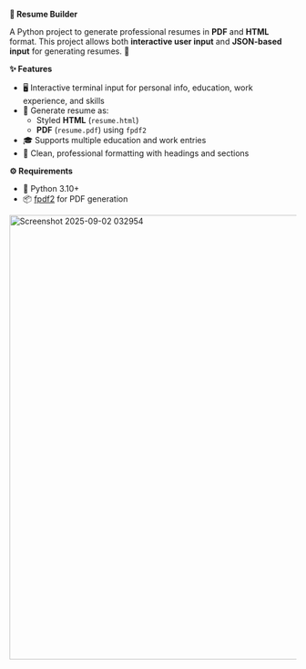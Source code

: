 **📝 Resume Builder**

A Python project to generate professional resumes in **PDF** and **HTML** format. This project allows both **interactive user input** and **JSON-based input** for generating resumes. 🚀

**✨ Features**
- 🖥️ Interactive terminal input for personal info, education, work experience, and skills  
- 📄 Generate resume as:
  - Styled **HTML** (`resume.html`)  
  - **PDF** (`resume.pdf`) using `fpdf2`  
- 🎓 Supports multiple education and work entries  
- 🎨 Clean, professional formatting with headings and sections  

**⚙️ Requirements**
- 🐍 Python 3.10+  
- 📦 [fpdf2](https://pypi.org/project/fpdf2/) for PDF generation  

<img width="1223" height="779" alt="Screenshot 2025-09-02 032954" src="https://github.com/user-attachments/assets/e16db3fc-1c21-4341-a780-1aa6f680a34d" />
